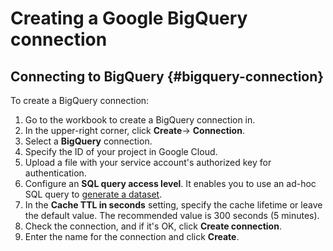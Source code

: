 # Creating a Google BigQuery connection

## Connecting to BigQuery {#bigquery-connection}

To create a BigQuery connection:

1. Go to the workbook to create a BigQuery connection in.
1. In the upper-right corner, click **Create**→ **Connection**.
1. Select a **BigQuery** connection.
1. Specify the ID of your project in Google Cloud.
1. Upload a file with your service account's authorized key for authentication.
1. Configure an **SQL query access level**. It enables you to use an ad-hoc SQL query to [generate a dataset](../../concepts/dataset/settings.md#sql-request-in-datatset).
1. In the **Cache TTL in seconds** setting, specify the cache lifetime or leave the default value. The recommended value is 300 seconds (5 minutes).
1. Check the connection, and if it's OK, click **Create connection**.
1. Enter the name for the connection and click **Create**.